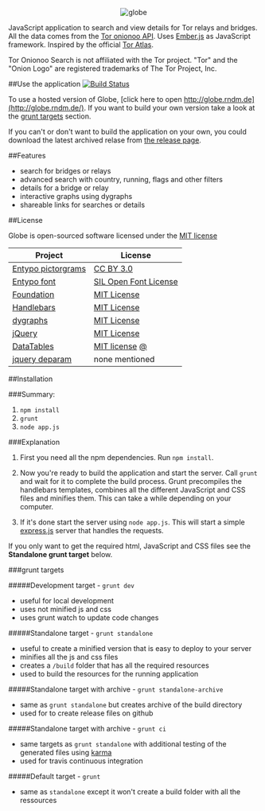 <p align="center">
  <img src="https://raw.github.com/makepanic/globe/master/res/others/logo-big.png" alt="globe"/>
</p>

JavaScript application to search and view details for Tor relays and bridges. All the data comes from the [Tor onionoo API](https://onionoo.torproject.org/). Uses [Ember.js](http://emberjs.com/) as JavaScript framework.
Inspired by the official [Tor Atlas](https://atlas.torproject.org/).

Tor Onionoo Search is not affiliated with the Tor project. "Tor" and the "Onion Logo" are registered trademarks of The Tor Project, Inc.

##Use the application [![Build Status](https://travis-ci.org/makepanic/globe.png?branch=master)](https://travis-ci.org/makepanic/globe)

To use a hosted version of Globe, [click here to open http://globe.rndm.de](http://globe.rndm.de/). 
If you want to build your own version take a look at the [grunt targets](#grunt-targets) section. 

If you can't or don't want to build the application on your own, you could download the latest archived relase from [the release page](https://github.com/makepanic/globe/releases).

##Features

- search for bridges or relays
- advanced search with country, running, flags and other filters
- details for a bridge or relay
- interactive graphs using dygraphs
- shareable links for searches or details

##License

Globe is open-sourced software licensed under the [MIT license](http://opensource.org/licenses/MIT)

Project | License
--- | ---
[Entypo pictorgrams](http://www.entypo.com/) | [CC BY 3.0](http://creativecommons.org/licenses/by-sa/3.0/)
[Entypo font](http://www.entypo.com/) | [SIL Open Font License](http://scripts.sil.org/cms/scripts/page.php?site_id=nrsi&id=OFL)
[Foundation](http://foundation.zurb.com/) | [MIT License](http://opensource.org/licenses/MIT)
[Handlebars](http://handlebarsjs.com/) | [MIT License](http://opensource.org/licenses/MIT)
[dygraphs](http://dygraphs.com/) | [MIT License](http://opensource.org/licenses/MIT)
[jQuery](http://jquery.com/) | [MIT License](http://opensource.org/licenses/MIT)
[DataTables](https://datatables.net/) | [MIT license](http://opensource.org/licenses/MIT) [@](http://datatables.net/license_mit)
[jquery deparam](https://github.com/chrissrogers/jquery-deparam/blob/master/jquery-deparam.js) | none mentioned

##Installation

###Summary:

1. `npm install`
2. `grunt`
3. `node app.js`

###Explanation

1. First you need all the npm dependencies. Run `npm install`.

2. Now you're ready to build the application and start the server. Call `grunt` and wait for it to complete the build process. Grunt precompiles the handlebars templates, combines all the different JavaScript and CSS files and minifies them. This can take a while depending on your computer.

3. If it's done start the server using `node app.js`. This will start a simple [express.js](http://expressjs.com/) server that handles the requests.

If you only want to get the required html, JavaScript and CSS files see the __Standalone grunt target__ below.

###grunt targets

#####Development target - `grunt dev`

- useful for local development
- uses not minified js and css
- uses grunt watch to update code changes

#####Standalone target - `grunt standalone`

- useful to create a minified version that is easy to deploy to your server
- minifies all the js and css files
- creates a `/build` folder that has all the required resources
- used to build the resources for the running application

#####Standalone target with archive - `grunt standalone-archive`

- same as `grunt standalone` but creates archive of the build directory
- used for to create release files on github

#####Standalone target with archive - `grunt ci`

- same targets as `grunt standalone` with additional testing of the generated files using [karma](http://karma-runner.github.io/)
- used for travis continuous integration

#####Default target - `grunt`

- same as `standalone` except it won't create a build folder with all the ressources

